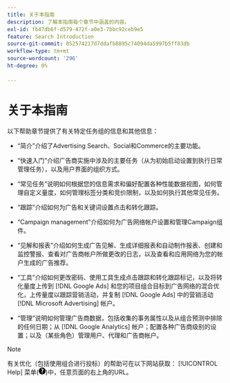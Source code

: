 ```yaml
---
title: 关于本指南
description: 了解本指南每个章节中涵盖的内容。
exl-id: fb47db6f-d579-472f-a0e3-7bbc92ceb9e5
feature: Search Introduction
source-git-commit: 052574217d7ddafb8895c74094da5997b5ff83db
workflow-type: tm+mt
source-wordcount: '296'
ht-degree: 0%

---
```


# 关于本指南

以下帮助章节提供了有关特定任务组的信息和其他信息：

* “简介”介绍了Advertising Search、Social和Commerce的主要功能。

* “快速入门”介绍广告商实施中涉及的主要任务（从为初始启动设置到执行日常管理任务），以及用户界面的组织方式。

* “常见任务”说明如何根据您的信息需求和偏好配置各种性能数据视图，如何管理自定义量度，如何管理标签分类和竞价限制，以及如何执行其他常见任务。

* “跟踪”介绍如何为广告和关键词设置点击和转化跟踪。

* “Campaign management”介绍如何为广告网络帐户设置和管理Campaign组件。

* “见解和报表”介绍如何生成广告见解、生成详细报表和自动制作报表、创建和监控警报、查看对广告商帐户所做更改的日志，以及查看和应用网络为您的帐户生成的广告推荐。

* “工具”介绍如何更改密码、使用工具生成点击跟踪和转化跟踪标记，以及将转化量度上传到 [!DNL Google Ads] 和您的项目组合目标到广告网络的混合优化，上传量度以跟踪营销活动，并复制 [!DNL Google Ads] 中的营销活动 [!DNL Microsoft Advertising] 帐户。

* “管理”说明如何管理广告商数据，包括收集的事务属性以及从组合预测中排除的任何日期；从 [!DNL Google Analytics] 帐户；配置各种广告商级别的设置；以及（某些角色）管理用户、代理和广告商帐户。

>[!NOTE]
>
>有关优化（包括使用组合进行投标）的帮助可在以下网站获取： [!UICONTROL Help] 菜单(![帮助菜单](/help/search-social-commerce/assets/help-main-menu.png "帮助菜单"))中，任意页面的右上角的URL。
